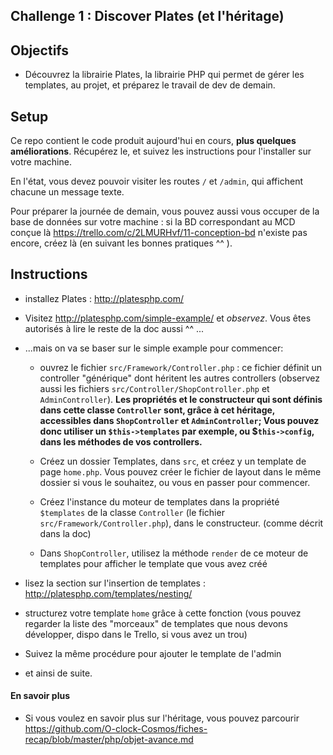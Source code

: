 ## Challenge 1 : Discover Plates (et l'héritage)


## Objectifs
- Découvrez la librairie Plates, la librairie PHP qui permet de gérer les templates, au projet, et préparez le travail de dev de demain.


## Setup
Ce repo contient le code produit aujourd'hui en cours, **plus quelques améliorations**. Récupérez le, et suivez les instructions pour l'installer sur votre machine.

En l'état, vous devez pouvoir visiter les routes `/` et `/admin`, qui affichent chacune un message texte.

Pour préparer la journée de demain, vous pouvez aussi vous occuper de la base de données sur votre machine : si la BD correspondant au MCD conçue là https://trello.com/c/2LMURHvf/11-conception-bd n'existe pas encore, créez là (en suivant les bonnes pratiques ^^ ).

## Instructions
- installez Plates : http://platesphp.com/

- Visitez http://platesphp.com/simple-example/ et *observez*. Vous êtes autorisés à lire le reste de la doc aussi ^^ ...

- ...mais on va se baser sur le simple example pour commencer:

  - ouvrez le fichier `src/Framework/Controller.php` : ce fichier définit un controller "générique" dont héritent les autres controllers (observez aussi les fichiers `src/Controller/ShopController.php` et `AdminController`).
    **Les propriétés et le constructeur qui sont définis dans cette classe `Controller` sont, grâce à cet héritage, accessibles dans `ShopController` et `AdminController`; Vous pouvez donc utiliser un `$this->templates` par exemple, ou $`this->config`, dans les méthodes de vos controllers.**

  - Créez un dossier Templates, dans `src`, et créez y un template de page `home.php`. Vous pouvez créer le fichier  de layout dans le même dossier si vous le souhaitez, ou vous en passer pour commencer.

  - Créez l'instance du moteur de templates dans la propriété `$templates` de la classe `Controller` (le fichier `src/Framework/Controller.php`), dans le constructeur. (comme décrit dans la doc)

  - Dans `ShopController`, utilisez la méthode `render` de ce moteur de templates pour afficher le template que vous avez créé

- lisez la section sur l'insertion de templates : http://platesphp.com/templates/nesting/

- structurez votre template `home` grâce à cette fonction (vous pouvez regarder la liste des "morceaux" de templates que nous devons développer, dispo dans le Trello, si vous avez un trou)

- Suivez la même procédure pour ajouter le template de l'admin

- et ainsi de suite.


#### En savoir plus
- Si vous voulez en savoir plus sur l'héritage, vous pouvez parcourir https://github.com/O-clock-Cosmos/fiches-recap/blob/master/php/objet-avance.md
